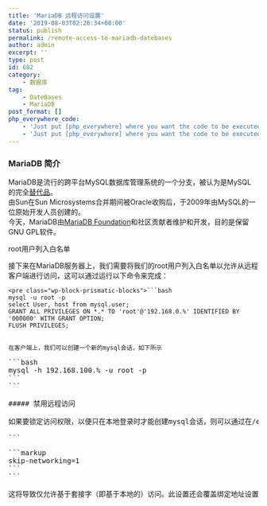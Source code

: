 ```yaml
---
title: 'MariaDB 远程访问设置'
date: '2019-08-03T02:26:34+08:00'
status: publish
permalink: /remote-access-to-mariadb-datebases
author: admin
excerpt: ''
type: post
id: 682
category:
    - 数据库
tag:
    - DateBases
    - MariaDB
post_format: []
php_everywhere_code:
    - 'Just put [php_everywhere] where you want the code to be executed.'
    - 'Just put [php_everywhere] where you want the code to be executed.'
---
```

### MariaDB 简介

MariaDB是流行的跨平台MySQL数据库管理系统的一个分支，被认为是MySQL 的完全[替代品](https://mariadb.com/kb/en/mariadb/mariadb-vs-mysql-features/)。  
由Sun在Sun Microsystems合并期间被Oracle收购后，于2009年由MySQL的一位原始开发人员创建的。  
今天，MariaDB由[MariaDB Foundation](https://mariadb.org/en/foundation/)和社区贡献者维护和开发，目的是保留GNU GPL软件。

 root用户列入白名单

接下来在MariaDB服务器上，我们需要将我们的root用户列入白名单以允许从远程客户端进行访问，这可以通过运行以下命令来完成：

```
<pre class="wp-block-prismatic-blocks">```bash
mysql -u root -p
select User, host from mysql.user;
GRANT ALL PRIVILEGES ON *.* TO 'root'@'192.168.0.%' IDENTIFIED BY '000000' WITH GRANT OPTION;
FLUSH PRIVILEGES;
```
```

在客户端上，我们可以创建一个新的mysql会话，如下所示

```
<pre class="wp-block-prismatic-blocks">```bash
mysql -h 192.168.100.% -u root -p
```
```

##### 禁用远程访问

如果要锁定访问权限，以便只在本地登录时才能创建mysql会话，则可以通过在/etc/my.cnf文件中的’mysqld’节中插入以下行来完成此操作：

```
<pre class="wp-block-prismatic-blocks">```markup
skip-networking=1
```
```

这将导致仅允许基于套接字（即基于本地的）访问。此设置还会覆盖绑定地址设置。